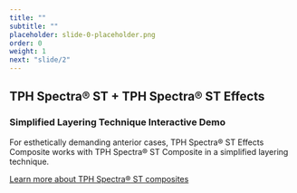 ```yaml
---
title: ""
subtitle: ""
placeholder: slide-0-placeholder.png
order: 0
weight: 1
next: "slide/2"
---
```

<h2 class="gotham ds-blue">TPH Spectra<span class="ent-reg">®</span> ST + TPH Spectra<span class="ent-reg">®</span> ST Effects</h2>
<h3 class="gotham">Simplified Layering Technique Interactive Demo</h3>
For esthetically demanding anterior cases, TPH Spectra<span class="super">®</span> ST Effects Composite works with TPH Spectra<span class="super">®</span> ST Composite in a simplified layering technique.

<a class="ds-blue" target="_blank" href="https://www.dentsplysirona.com/en-us/products/restorative/tph-spectra-st-effects.html">Learn more about TPH Spectra<span class="ent-reg link-underline">®</span> ST composites</a>
<!--more-->
